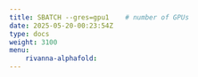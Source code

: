 ```yaml
---
title: SBATCH --gres=gpu1    # number of GPUs
date: 2025-05-20-00:23:54Z
type: docs 
weight: 3100
menu: 
    rivanna-alphafold:
---
```



